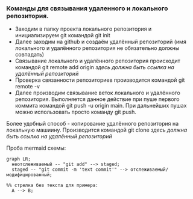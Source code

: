 ### Команды для связывания удаленного и локального репозитория.

- Заходим в папку проекта локального репозитория и инициализируем git командой git init
- Далее заходим на github и создаём удалённый репозиторий (имя локального и удалённого репозитория не обязательно должны совпадать)
- Связывание локального и удалённого репозитория происходит командой git remote add origin *здесь должна быть ссылка на удалённый репозиторий*
- Проверка связанности репозиториев производится командой git remote -v
- Далее производим связывание веток локального и удалённого репозитория. Выполняется данное действие при пуше первого коммита командой git push -u origin main. 
При дальнейших пушах можно использовать просто команду git push.


Более удобный способ - копирование удалённого репозитория на локальную машиину. Производится командой git clone *здесь должна быть ссылка на удалённый репозиторий*


Проба mermaid схемы:

```mermaid
graph LR;
  неотслеживаемый -- "git add" --> staged;
  staged -- "git commit -m 'text commit'" --> отслеживаемый/модифицированный;

%% стрелка без текста для примера: 
  A --> B;
```